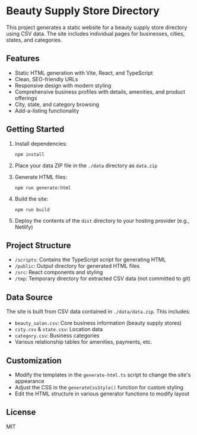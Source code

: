 # Beauty Supply Store Directory

This project generates a static website for a beauty supply store directory using CSV data. The site includes individual pages for businesses, cities, states, and categories.

## Features

- Static HTML generation with Vite, React, and TypeScript
- Clean, SEO-friendly URLs
- Responsive design with modern styling
- Comprehensive business profiles with details, amenities, and product offerings
- City, state, and category browsing
- Add-a-listing functionality

## Getting Started

1. Install dependencies:
   ```
   npm install
   ```

2. Place your data ZIP file in the `./data` directory as `data.zip`

3. Generate HTML files:
   ```
   npm run generate:html
   ```

4. Build the site:
   ```
   npm run build
   ```

5. Deploy the contents of the `dist` directory to your hosting provider (e.g., Netlify)

## Project Structure

- `/scripts`: Contains the TypeScript script for generating HTML
- `/public`: Output directory for generated HTML files
- `/src`: React components and styling
- `/tmp`: Temporary directory for extracted CSV data (not committed to git)

## Data Source

The site is built from CSV data contained in `./data/data.zip`. This includes:

- `beauty_salon.csv`: Core business information (beauty supply stores)
- `city.csv` & `state.csv`: Location data
- `category.csv`: Business categories
- Various relationship tables for amenities, payments, etc.

## Customization

- Modify the templates in the `generate-html.ts` script to change the site's appearance
- Adjust the CSS in the `generateCssStyle()` function for custom styling
- Edit the HTML structure in various generator functions to modify layout

## License

MIT